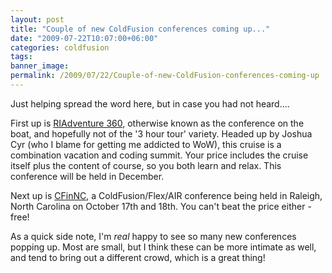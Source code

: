 ```yaml
---
layout: post
title: "Couple of new ColdFusion conferences coming up..."
date: "2009-07-22T10:07:00+06:00"
categories: coldfusion 
tags: 
banner_image: 
permalink: /2009/07/22/Couple-of-new-ColdFusion-conferences-coming-up
---
```


Just helping spread the word here, but in case you had not heard....

First up is <a href="http://www.riadventure.com/">RIAdventure 360</a>, otherwise known as the conference on the boat, and hopefully not of the '3 hour tour' variety. Headed up by Joshua Cyr (who I blame for getting me addicted to WoW), this cruise is a combination vacation and coding summit. Your price includes the cruise itself plus the content of course, so you both learn and relax. This conference will be held in December.

Next up is <a href="http://www.cfinnc.com/">CFinNC</a>, a ColdFusion/Flex/AIR conference being held in Raleigh, North Carolina on October 17th and 18th. You can't beat the price either - free!

As a quick side note, I'm <i>real</i> happy to see so many new conferences popping up. Most are small, but I think these can be more intimate as well, and tend to bring out a different crowd, which is a great thing!